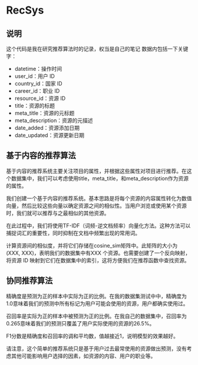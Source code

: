 # RecSys
## 说明
这个代码是我在研究推荐算法时的记录，权当是自己的笔记
数据内包括一下关键字：
- datetime：操作时间
- user_id：用户 ID
- country_id：国家 ID
- career_id：职业 ID
- resource_id：资源 ID
- title：资源的标题
- meta_title：资源的元标题
- meta_description：资源的元描述
- date_added：资源添加日期
- date_updated：资源更新日期
## 基于内容的推荐算法
基于内容的推荐系统主要关注项目的属性，并根据这些属性对项目进行推荐。在这个数据集中，我们可以考虑使用title，meta_title，和meta_description作为资源的属性。

我们创建一个基于内容的推荐系统。基本思路是将每个资源的内容属性转化为数值向量，然后比较这些向量以确定资源之间的相似性。当用户浏览或使用某个资源时，我们就可以推荐与之最相似的其他资源。

在此过程中，我们将使用TF-IDF（词频-逆文档频率）向量化方法。这种方法可以捕捉词汇的重要性，同时抑制在文档中频繁出现的常用词。

计算资源间的相似度，并将它们存储在cosine_sim矩阵中。此矩阵的大小为 (XXX, XXX)，表明我们的数据集中有XXX 个资源。也需要创建了一个反向映射，将资源 ID 映射到它们在数据集中的索引，这将方便我们在推荐函数中查找资源。

## 协同推荐算法
精确度是预测为正的样本中实际为正的比例。在我的数据集测试中中，精确度为1.0意味着我们的预测中所有标记为用户可能会使用的资源，用户都确实使用过。

召回率是实际为正的样本中被预测为正的比例。在我自己的数据集中，召回率为0.265意味着我们的预测只覆盖了用户实际使用的资源的26.5%。

F1分数是精确度和召回率的调和平均数，值越接近1，说明模型的效果越好。

请注意，这个简单的推荐系统只是基于用户过去最常使用的资源做出预测，没有考虑其他可能影响用户选择的因素，如资源的内容、用户的职业等。